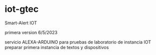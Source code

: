 # iot-gtec
Smart-Alert IOT

primera version 6/5/2023

servicio ALEXA-ARDUINO para pruebas de laboratorio de instancia IOT
preparar primera instancia de textos y dispositivos
